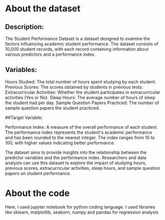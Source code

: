 # About the dataset
## Description:

The Student Performance Dataset is a dataset designed to examine the factors influencing academic student performance. The dataset consists of 10,000 student records, with each record containing information about various predictors and a performance index.

## Variables:
Hours Studied: The total number of hours spent studying by each student.
Previous Scores: The scores obtained by students in previous tests.
Extracurricular Activities: Whether the student participates in extracurricular activities (Yes or No).
Sleep Hours: The average number of hours of sleep the student had per day.
Sample Question Papers Practiced: The number of sample question papers the student practiced.

##Target Variable:

Performance Index: A measure of the overall performance of each student. The performance index represents the student's academic performance and has been rounded to the nearest integer. The index ranges from 10 to 100, with higher values indicating better performance.

The dataset aims to provide insights into the relationship between the predictor variables and the performance index. Researchers and data analysts can use this dataset to explore the impact of studying hours, previous scores, extracurricular activities, sleep hours, and sample question papers on student performance.

# About the code

Here, I used jupyter notebook for python coding language. I used libraries like sklearn, matplotlib, seaborn, numpy and pandas for regression analysis  
